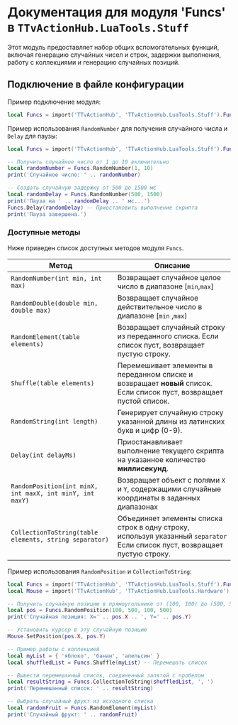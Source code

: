 # Документация для модуля 'Funcs' в `TTvActionHub.LuaTools.Stuff`

Этот модуль предоставляет набор общих вспомогательных функций, включая генерацию случайных чисел и строк, задержки выполнения, работу с коллекциями и генерацию случайных позиций.

## Подключение в файле конфигурации

Пример подключение модуля:

```lua
local Funcs = import('TTvActionHub', 'TTvActionHub.LuaTools.Stuff').Funcs
```

Пример использования `RandomNumber` для получения случайного числа и `Delay` для паузы:

```lua
local Funcs = import('TTvActionHub', 'TTvActionHub.LuaTools.Stuff').Funcs

-- Получить случайное число от 1 до 10 включительно
local randomNumber = Funcs.RandomNumber(1, 10)
print('Случайное число: ' .. randomNumber)

-- Создать случайную задержку от 500 до 1500 мс
local randomDelay = Funcs.RandomNumber(500, 1500)
print('Пауза на ' .. randomDelay .. ' мс...')
Funcs.Delay(randomDelay) -- Приостановить выполнение скрипта
print('Пауза завершена.')

```

### Доступные методы

Ниже приведен список доступных методов модуля `Funcs`.

| Метод                                                    | Описание                                                                                                                    |
|----------------------------------------------------------|-----------------------------------------------------------------------------------------------------------------------------|
| `RandomNumber(int min, int max)`                         | Возвращает случайное целое число в диапазоне [`min`,`max`]                                                                  |
| `RandomDouble(double min, double max)`                   | Возвращает случайное действительное число в диапазоне [`min` ,`max`)                                                        |
| `RandomElement(table elements)`                          | Возвращает случайный строку из переданного списка. Если список пуст, возвращает пустую строку.                              |
| `Shuffle(table elements)`                                | Перемешивает элементы в переданном списке и возвращает **новый** список. Если список пуст, возвращает пустой список.        |
| `RandomString(int length)`                               | Генерирует случайную строку указанной длины из латинских букв и цифр (0-9).                                                 |
| `Delay(int delayMs)`                                     | Приостанавливает выполнение текущего скрипта на указанное количество **миллисекунд**.                                       |
| `RandomPosition(int minX, int maxX, int minY, int maxY)` | Возвращает объект с полями `X` и `Y`, содержащими случайные координаты в заданных диапазонах                                |
| `CollectionToString(table elements, string separator)`   | Объединяет элементы списка строк в одну строку, используя указанный `separator` Если список пуст, возвращает пустую строку. |

Пример использования `RandomPosition` и `CollectionToString`:

```lua
local Funcs = import('TTvActionHub', 'TTvActionHub.LuaTools.Stuff').Funcs
local Mouse = import('TTvActionHub', 'TTvActionHub.LuaTools.Hardware').Mouse -- Предполагается, что модуль Mouse тоже подключен

-- Получить случайную позицию в прямоугольнике от (100, 100) до (500, 500)
local pos = Funcs.RandomPosition(100, 500, 100, 500)
print('Случайная позиция: X=' .. pos.X .. ', Y=' .. pos.Y)

-- Установить курсор в эту случайную позицию
Mouse.SetPosition(pos.X, pos.Y)

-- Пример работы с коллекцией
local myList = { 'яблоко', 'банан', 'апельсин' }
local shuffledList = Funcs.Shuffle(myList) -- Перемешать список

-- Вывести перемешанный список, соединенный запятой с пробелом
local resultString = Funcs.CollectionToString(shuffledList, ', ')
print('Перемешанный список: ' .. resultString)

-- Выбрать случайный фрукт из исходного списка
local randomFruit = Funcs.RandomElement(myList)
print('Случайный фрукт: ' .. randomFruit)
```
